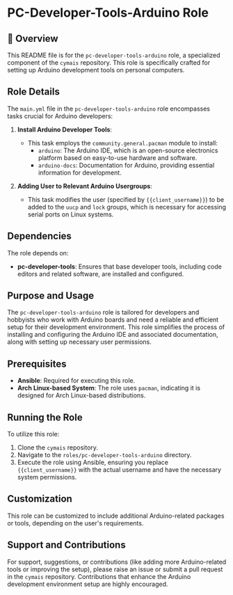 # PC-Developer-Tools-Arduino Role

## 📌 Overview
This README file is for the `pc-developer-tools-arduino` role, a specialized component of the `cymais` repository. This role is specifically crafted for setting up Arduino development tools on personal computers.

## Role Details
The `main.yml` file in the `pc-developer-tools-arduino` role encompasses tasks crucial for Arduino developers:

1. **Install Arduino Developer Tools**:
   - This task employs the `community.general.pacman` module to install:
     - `arduino`: The Arduino IDE, which is an open-source electronics platform based on easy-to-use hardware and software.
     - `arduino-docs`: Documentation for Arduino, providing essential information for development.

2. **Adding User to Relevant Arduino Usergroups**:
   - This task modifies the user (specified by `{{client_username}}`) to be added to the `uucp` and `lock` groups, which is necessary for accessing serial ports on Linux systems.

## Dependencies
The role depends on:
- **pc-developer-tools**: Ensures that base developer tools, including code editors and related software, are installed and configured.

## Purpose and Usage
The `pc-developer-tools-arduino` role is tailored for developers and hobbyists who work with Arduino boards and need a reliable and efficient setup for their development environment. This role simplifies the process of installing and configuring the Arduino IDE and associated documentation, along with setting up necessary user permissions.

## Prerequisites
- **Ansible**: Required for executing this role.
- **Arch Linux-based System**: The role uses `pacman`, indicating it is designed for Arch Linux-based distributions.

## Running the Role
To utilize this role:
1. Clone the `cymais` repository.
2. Navigate to the `roles/pc-developer-tools-arduino` directory.
3. Execute the role using Ansible, ensuring you replace `{{client_username}}` with the actual username and have the necessary system permissions.

## Customization
This role can be customized to include additional Arduino-related packages or tools, depending on the user's requirements.

## Support and Contributions
For support, suggestions, or contributions (like adding more Arduino-related tools or improving the setup), please raise an issue or submit a pull request in the `cymais` repository. Contributions that enhance the Arduino development environment setup are highly encouraged.